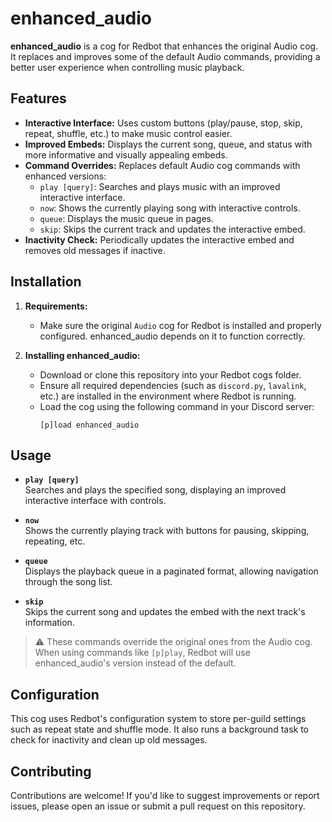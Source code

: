 # enhanced_audio

**enhanced_audio** is a cog for Redbot that enhances the original Audio cog. It replaces and improves some of the default Audio commands, providing a better user experience when controlling music playback.

## Features

- **Interactive Interface:** Uses custom buttons (play/pause, stop, skip, repeat, shuffle, etc.) to make music control easier.
- **Improved Embeds:** Displays the current song, queue, and status with more informative and visually appealing embeds.
- **Command Overrides:** Replaces default Audio cog commands with enhanced versions:
  - `play [query]`: Searches and plays music with an improved interactive interface.
  - `now`: Shows the currently playing song with interactive controls.
  - `queue`: Displays the music queue in pages.
  - `skip`: Skips the current track and updates the interactive embed.
- **Inactivity Check:** Periodically updates the interactive embed and removes old messages if inactive.

## Installation

1. **Requirements:**  
   - Make sure the original `Audio` cog for Redbot is installed and properly configured. enhanced_audio depends on it to function correctly.

2. **Installing enhanced_audio:**  
   - Download or clone this repository into your Redbot cogs folder.
   - Ensure all required dependencies (such as `discord.py`, `lavalink`, etc.) are installed in the environment where Redbot is running.
   - Load the cog using the following command in your Discord server:  
     ```
     [p]load enhanced_audio
     ```

## Usage

- **`play [query]`**  
  Searches and plays the specified song, displaying an improved interactive interface with controls.

- **`now`**  
  Shows the currently playing track with buttons for pausing, skipping, repeating, etc.

- **`queue`**  
  Displays the playback queue in a paginated format, allowing navigation through the song list.

- **`skip`**  
  Skips the current song and updates the embed with the next track's information.

> ⚠️ These commands override the original ones from the Audio cog. When using commands like `[p]play`, Redbot will use enhanced_audio's version instead of the default.

## Configuration

This cog uses Redbot's configuration system to store per-guild settings such as repeat state and shuffle mode. It also runs a background task to check for inactivity and clean up old messages.

## Contributing

Contributions are welcome! If you'd like to suggest improvements or report issues, please open an issue or submit a pull request on this repository.
